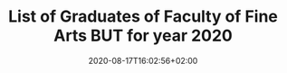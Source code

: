 ---
title: "List of Graduates of Faculty of Fine Arts BUT for year 2020"
shortTitle: "FFA Graduates 2020"
date: 2020-08-17T16:02:56+02:00
draft: false
weight: 4

url: "2020"
aliases : [
  "graduates"
]
---